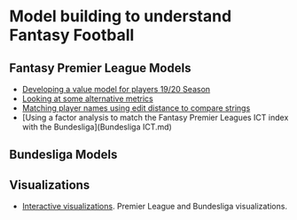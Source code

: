 # Model building to understand Fantasy Football


## Fantasy Premier League Models
- [Developing a value model for players 19/20 Season](FPL_CostModel.md)
- [Looking at some alternative metrics](FPL_CostModelPartII.md)
- [Matching player names using edit distance to compare strings](FPL_LinkingData.md)
- [Using a factor analysis to match the Fantasy Premier Leagues ICT index with the Bundesliga](Bundesliga ICT.md)


## Bundesliga Models


## Visualizations

- [Interactive visualizations](https://public.tableau.com/profile/ssalib2#!/). Premier League and Bundesliga visualizations.
